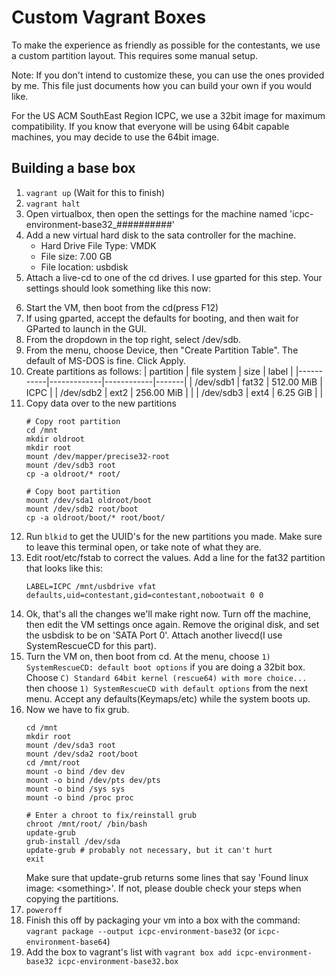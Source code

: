 Custom Vagrant Boxes
==================

To make the experience as friendly as possible for the contestants, we use a custom partition layout.  This requires some manual setup.

Note: If you don't intend to customize these, you can use the ones provided by me.  This file just documents how you can build your own if you would like.

For the US ACM SouthEast Region ICPC, we use a 32bit image for maximum compatibility.  If you know that everyone will be using 64bit capable machines, you may decide to use the 64bit image.


## Building a base box
1. `vagrant up` (Wait for this to finish)
2. `vagrant halt`
3. Open virtualbox, then open the settings for the machine named 'icpc-environment-base32_##########'
4. Add a new virtual hard disk to the sata controller for the machine.
    * Hard Drive File Type: VMDK
    * File size: 7.00 GB
    * File location: usbdisk
5. Attach a live-cd to one of the cd drives.  I use gparted for this step.  Your settings should look something like this now:
<!--![storage settings](./storage_settings.png)-->
6. Start the VM, then boot from the cd(press F12)
7. If using gparted, accept the defaults for booting, and then wait for GParted to launch in the GUI.
8. From the dropdown in the top right, select /dev/sdb.
9. From the menu, choose Device, then "Create Partition Table".  The default of MS-DOS is fine. Click Apply.
10. Create partitions as follows:
        | partition | file system | size       | label |
        |-----------|-------------|------------|-------|
        | /dev/sdb1 | fat32       | 512.00 MiB | ICPC  |
        | /dev/sdb2 | ext2        | 256.00 MiB |       |
        | /dev/sdb3 | ext4        |   6.25 GiB |       |
11. Copy data over to the new partitions
    ```
    # Copy root partition
    cd /mnt
    mkdir oldroot
    mkdir root
    mount /dev/mapper/precise32-root
    mount /dev/sdb3 root
    cp -a oldroot/* root/

    # Copy boot partition
    mount /dev/sda1 oldroot/boot
    mount /dev/sdb2 root/boot
    cp -a oldroot/boot/* root/boot/
    ```
12. Run `blkid` to get the UUID's for the new partitions you made.  Make sure to leave this terminal open, or take note of what they are.
13. Edit root/etc/fstab to correct the values.  Add a line for the fat32 partition that looks like this:
    ```
    LABEL=ICPC /mnt/usbdrive vfat defaults,uid=contestant,gid=contestant,nobootwait 0 0
    ```
14. Ok, that's all the changes we'll make right now.  Turn off the machine, then edit the VM settings once again. Remove the original disk, and set the usbdisk to be on 'SATA Port 0'.  Attach another livecd(I use SystemRescueCD for this part).
15. Turn the VM on, then boot from cd.  At the menu, choose `1) SystemRescueCD: default boot options` if you are doing a 32bit box.  Choose `C) Standard 64bit kernel (rescue64) with more choice...` then choose `1) SystemRescueCD with default options` from the next menu.  Accept any defaults(Keymaps/etc) while the system boots up.
16. Now we have to fix grub.
    ```
    cd /mnt
    mkdir root
    mount /dev/sda3 root
    mount /dev/sda2 root/boot
    cd /mnt/root
    mount -o bind /dev dev
    mount -o bind /dev/pts dev/pts
    mount -o bind /sys sys
    mount -o bind /proc proc

    # Enter a chroot to fix/reinstall grub
    chroot /mnt/root/ /bin/bash
    update-grub
    grub-install /dev/sda
    update-grub # probably not necessary, but it can't hurt
    exit
    ```
    Make sure that update-grub returns some lines that say 'Found linux image: &lt;something&gt;'.  If not, please double check your steps when copying the partitions.
17. `poweroff`
18. Finish this off by packaging your vm into a box with the command: `vagrant package --output icpc-environment-base32` (or `icpc-environment-base64`)
19. Add the box to vagrant's list with `vagrant box add icpc-environment-base32 icpc-environment-base32.box`